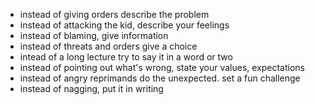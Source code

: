 
- instead of giving orders describe the problem
- instead of attacking the kid, describe your feelings
- instead of blaming, give information
- instead of threats and orders give a choice
- intead of a long lecture try to say it in a word or two
- instead of pointing out what's wrong, state your values, expectations
- instead of angry reprimands do the unexpected. set a fun challenge
- instead of nagging, put it in writing
